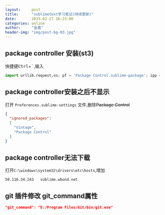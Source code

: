 ```yaml
---
layout:     post
title:      "sublimetext学习笔记(持续更新)"
date:       2015-02-27 16:23:00
categories: online
author:     "金鑫"
header-img: "img/post-bg-03.jpg"
---
```


## package controller 安装(st3)
快捷键<kbd>Ctrl</kbd>+<kbd>`</kbd>,输入

```python
import urllib.request,os; pf = 'Package Control.sublime-package'; ipp = sublime.installed_packages_path(); urllib.request.install_opener( urllib.request.build_opener( urllib.request.ProxyHandler()) ); open(os.path.join(ipp, pf), 'wb').write(urllib.request.urlopen( 'http://sublime.wbond.net/' + pf.replace(' ','%20')).read())
```

## package controller安装之后不显示
打开 `Preferences.sublime-settings` 文件,删除~~Package Control~~

```json
{
  "ignored_packages":
  [
  	"Vintage",
  	"Package Control"
  ]
}
```

## package controller无法下载
打开`C:\windows\system32\drivers\etc\hosts`,增加

```
50.116.34.243   sublime.wbond.net
```

## git 插件修改 git_command属性

```json
"git_command": "E:/Program Files/Git/bin/git.exe"
```
